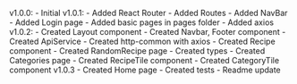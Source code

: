 v1.0.0:
    - Initial
v1.0.1:
    - Added React Router
    - Added Routes
    - Added NavBar
    - Added Login page
    - Added basic pages in pages folder
    - Added axios
v1.0.2:
    - Created Layout component 
    - Created Navbar, Footer component
    - Created ApiService
    - Created http-common with axios
    - Created Recipe component
    - Created RandomRecipe page
    - Created types
    - Created Categories page
    - Created RecipeTile component
    - Created CategoryTile component
v1.0.3
    - Created Home page
    - Created tests
    - Readme update